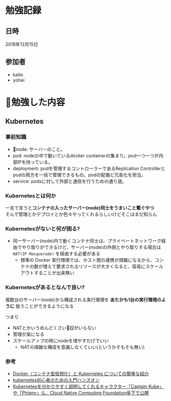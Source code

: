 # 勉強記録

## 日時
2018年12月15日

## 参加者
- kaito
- yohei

# 勉強した内容

## Kubernetes

### 事前知識

- node: サーバーのこと。
- pod: nodeの中で動いているdocker containerの集まり。pod一つ一つが内部IPを持っている。
- deployment: podを管理するコントローラーであるReplication Controllerとpodの両方を一括で管理できるもの。podの配備と冗長化を担当。
- service: podsに対して外部と通信を行うための通り道。

### Kubernetesとは何か

一言で言うと**コンテナの入ったサーバー(node)同士をうまいこと繋ぐやつ**  
そんで管理とかデプロイとか色々やってくれるらしいけどそこはまだ知らん

### Kubernetesがないと何が困る?
- 同一サーバー(node)内で動くコンテナ同士は、プライベートネットワーク経由でやり取りができるけど、サーバー(node)の外側とやり取りする場合は `NAT(IP Masquerade)` を経由する必要がある
    - 標準の Docker 実行環境では、ホスト間の連携が煩雑になるから、コンテナの数が増えて要求されるリソースが大きくなると、容易にスケールアウトすることが出来無い

### Kubernetesがあるとなんで良い?
複数台のサーバー(node)から構成される実行環境を **あたかも1台の実行環境のように** 扱うことができるようになる

つまり
- NATとかいうめんどくさい奴がいらない
- 管理が楽になる
- スケールアップの時にnodeを増やすだけでいい
    - NATの煩雑な構成を意識しなくていい(というかそもそも無い)

### 参考
- [Docker（コンテナ型仮想化）と Kubernetes についての簡単な紹介](https://ubiteku.oinker.me/2017/02/21/docker-and-kubernetes-intro/)
- [kubernetes初心者のための入門ハンズオン](https://qiita.com/mihirat/items/ebb0833d50c882398b0f)
- [Kubernetesを分かりやすく説明してくれるキャラクター「Captain Kube」や「Phippy」ら、Cloud Native Computing Foundation傘下で公開](https://www.publickey1.jp/blog/18/kubernetescaptain_kubephippycloud_native_computing_foundation.html)